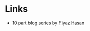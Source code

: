 # Links

* [10 part blog series](http://fiyazhasan.me/tag/graphql-dotnet/) by [Fiyaz Hasan](https://twitter.com/FiyazBinHasan)
